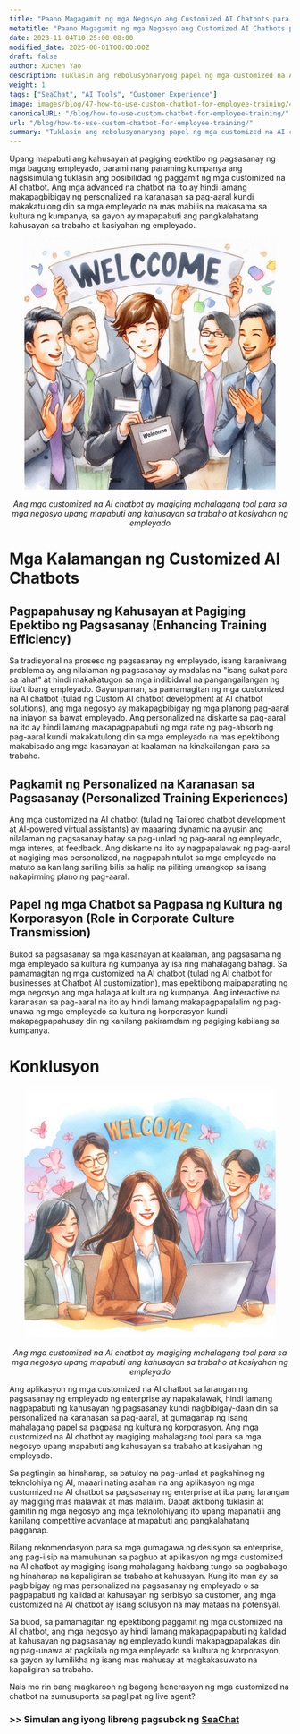 ```yaml
---
title: "Paano Magagamit ng mga Negosyo ang Customized AI Chatbots para Pasimplehin ang Pagsasanay ng Empleyado"
metatitle: "Paano Magagamit ng mga Negosyo ang Customized AI Chatbots para Pasimplehin ang Pagsasanay ng Empleyado | Serye ng Pagbuo ng Susunod na Henerasyong Chatbot gamit ang SeaChat"
date: 2023-11-04T10:25:00-08:00
modified_date: 2025-08-01T00:00:00Z
draft: false
author: Xuchen Yao
description: Tuklasin ang rebolusyonaryong papel ng mga customized na AI chatbot sa pagpapahusay ng kahusayan ng pagsasanay ng empleyado at mga personalized na karanasan sa pag-aaral, at suriin ang kanilang pangunahing papel sa pagpasa ng kultura ng korporasyon at pagpapabuti ng kahusayan ng negosyo.
weight: 1
tags: ["SeaChat", "AI Tools", "Customer Experience"]
image: images/blog/47-how-to-use-custom-chatbot-for-employee-training/47-how-to-use-custom-chatbot-for-employee-training.png
canonicalURL: "/blog/how-to-use-custom-chatbot-for-employee-training/"
url: "/blog/how-to-use-custom-chatbot-for-employee-training/"
summary: "Tuklasin ang rebolusyonaryong papel ng mga customized na AI chatbot sa pagpapahusay ng kahusayan ng pagsasanay ng empleyado at mga personalized na karanasan sa pag-aaral, at suriin ang kanilang pangunahing papel sa pagpasa ng kultura ng korporasyon at pagpapabuti ng kahusayan ng negosyo."
---
```


Upang mapabuti ang kahusayan at pagiging epektibo ng pagsasanay ng mga bagong empleyado, parami nang paraming kumpanya ang nagsisimulang tuklasin ang posibilidad ng paggamit ng mga customized na AI chatbot. Ang mga advanced na chatbot na ito ay hindi lamang makapagbibigay ng personalized na karanasan sa pag-aaral kundi makakatulong din sa mga empleyado na mas mabilis na makasama sa kultura ng kumpanya, sa gayon ay mapapabuti ang pangkalahatang kahusayan sa trabaho at kasiyahan ng empleyado.

<center>
<img height="450px" src="/images/blog/47-how-to-use-custom-chatbot-for-employee-training/1-custom-chatbot-makes-onboarding-easy.jpeg" alt="Ang mga customized na AI chatbot ay magiging mahalagang tool para sa mga negosyo upang mapabuti ang kahusayan sa trabaho at kasiyahan ng empleyado"/>

*Ang mga customized na AI chatbot ay magiging mahalagang tool para sa mga negosyo upang mapabuti ang kahusayan sa trabaho at kasiyahan ng empleyado*
</center>


# Mga Kalamangan ng Customized AI Chatbots

## Pagpapahusay ng Kahusayan at Pagiging Epektibo ng Pagsasanay (Enhancing Training Efficiency)
Sa tradisyonal na proseso ng pagsasanay ng empleyado, isang karaniwang problema ay ang nilalaman ng pagsasanay ay madalas na "isang sukat para sa lahat" at hindi makakatugon sa mga indibidwal na pangangailangan ng iba't ibang empleyado. Gayunpaman, sa pamamagitan ng mga customized na AI chatbot (tulad ng Custom AI chatbot development at AI chatbot solutions), ang mga negosyo ay makapagbibigay ng mga planong pag-aaral na iniayon sa bawat empleyado. Ang personalized na diskarte sa pag-aaral na ito ay hindi lamang makapagpapabuti ng mga rate ng pag-absorb ng pag-aaral kundi makakatulong din sa mga empleyado na mas epektibong makabisado ang mga kasanayan at kaalaman na kinakailangan para sa trabaho.

## Pagkamit ng Personalized na Karanasan sa Pagsasanay (Personalized Training Experiences)
Ang mga customized na AI chatbot (tulad ng Tailored chatbot development at AI-powered virtual assistants) ay maaaring dynamic na ayusin ang nilalaman ng pagsasanay batay sa pag-unlad ng pag-aaral ng empleyado, mga interes, at feedback. Ang diskarte na ito ay nagpapalawak ng pag-aaral at nagiging mas personalized, na nagpapahintulot sa mga empleyado na matuto sa kanilang sariling bilis sa halip na piliting umangkop sa isang nakapirming plano ng pag-aaral.

## Papel ng mga Chatbot sa Pagpasa ng Kultura ng Korporasyon (Role in Corporate Culture Transmission)
Bukod sa pagsasanay sa mga kasanayan at kaalaman, ang pagsasama ng mga empleyado sa kultura ng kumpanya ay isa ring mahalagang bahagi. Sa pamamagitan ng mga customized na AI chatbot (tulad ng AI chatbot for businesses at Chatbot AI customization), mas epektibong maipaparating ng mga negosyo ang mga halaga at kultura ng kumpanya. Ang interactive na karanasan sa pag-aaral na ito ay hindi lamang makapagpapalalim ng pag-unawa ng mga empleyado sa kultura ng korporasyon kundi makapagpapahusay din ng kanilang pakiramdam ng pagiging kabilang sa kumpanya.


# Konklusyon

<center>
<img height="450px" src="/images/blog/47-how-to-use-custom-chatbot-for-employee-training/2-focus-on-employee-happiness-by-smooth-training.jpeg" alt="Ang mga customized na AI chatbot ay magiging mahalagang tool para sa mga negosyo upang mapabuti ang kahusayan sa trabaho at kasiyahan ng empleyado"/>

*Ang mga customized na AI chatbot ay magiging mahalagang tool para sa mga negosyo upang mapabuti ang kahusayan sa trabaho at kasiyahan ng empleyado*
</center>

Ang aplikasyon ng mga customized na AI chatbot sa larangan ng pagsasanay ng empleyado ng enterprise ay napakalawak, hindi lamang nagpapabuti ng kahusayan ng pagsasanay kundi nagbibigay-daan din sa personalized na karanasan sa pag-aaral, at gumaganap ng isang mahalagang papel sa pagpasa ng kultura ng korporasyon. Ang mga customized na AI chatbot ay magiging mahalagang tool para sa mga negosyo upang mapabuti ang kahusayan sa trabaho at kasiyahan ng empleyado.

Sa pagtingin sa hinaharap, sa patuloy na pag-unlad at pagkahinog ng teknolohiya ng AI, maaari nating asahan na ang aplikasyon ng mga customized na AI chatbot sa pagsasanay ng enterprise at iba pang larangan ay magiging mas malawak at mas malalim. Dapat aktibong tuklasin at gamitin ng mga negosyo ang mga teknolohiyang ito upang mapanatili ang kanilang competitive advantage at mapabuti ang pangkalahatang pagganap.

Bilang rekomendasyon para sa mga gumagawa ng desisyon sa enterprise, ang pag-iisip na mamuhunan sa pagbuo at aplikasyon ng mga customized na AI chatbot ay magiging isang mahalagang hakbang tungo sa pagbabago ng hinaharap na kapaligiran sa trabaho at kahusayan. Kung ito man ay sa pagbibigay ng mas personalized na pagsasanay ng empleyado o sa pagpapabuti ng kalidad at kahusayan ng serbisyo sa customer, ang mga customized na AI chatbot ay isang solusyon na may mataas na potensyal.

Sa buod, sa pamamagitan ng epektibong paggamit ng mga customized na AI chatbot, ang mga negosyo ay hindi lamang makapagpapabuti ng kalidad at kahusayan ng pagsasanay ng empleyado kundi makapagpapalakas din ng pag-unawa at pagkilala ng mga empleyado sa kultura ng korporasyon, sa gayon ay lumilikha ng isang mas mahusay at magkakasuwato na kapaligiran sa trabaho.

Nais mo rin bang magkaroon ng bagong henerasyon ng mga customized na chatbot na sumusuporta sa paglipat ng live agent?

### >> Simulan ang iyong libreng pagsubok ng [SeaChat](https://chat.seasalt.ai/?utm_source=blog)
